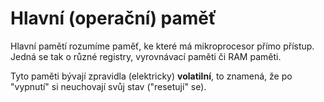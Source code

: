 # Hlavní (operační) paměť
Hlavní pamětí rozumíme paměť, ke které má mikroprocesor přímo přístup. Jedná se tak o různé registry, vyrovnávací paměti či RAM paměti.

Tyto paměti bývají zpravidla (elektricky) **volatilní**, to znamená, že po "vypnutí" si neuchovají svůj stav ("resetují" se).